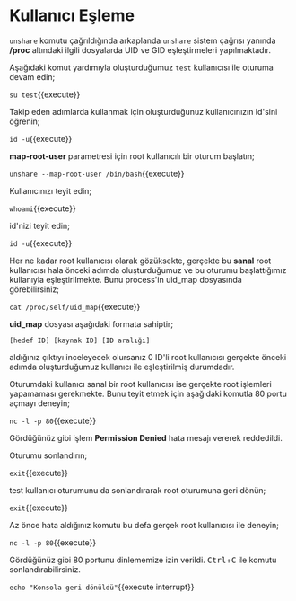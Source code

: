 # Kullanıcı Eşleme

`unshare` komutu çağrıldığında arkaplanda `unshare` sistem çağrısı yanında __/proc__ altındaki ilgili dosyalarda UID ve GID eşleştirmeleri yapılmaktadır.

Aşağıdaki komut yardımıyla oluşturduğumuz `test` kullanıcısı ile oturuma devam edin;

`su test`{{execute}}

Takip eden adımlarda kullanmak için oluşturduğunuz kullanıcınızın Id'sini öğrenin;

`id -u`{{execute}}

**map-root-user** parametresi için root kullanıcılı bir oturum başlatın;

`unshare --map-root-user /bin/bash`{{execute}}

Kullanıcınızı teyit edin;

`whoami`{{execute}}

id'nizi teyit edin;

`id -u`{{execute}}

Her ne kadar root kullanıcısı olarak gözüksekte, gerçekte bu __sanal__ root kullanıcısı hala önceki adımda oluşturduğumuz ve bu oturumu başlattığımız kullanıyla eşleştirilmekte. Bunu process'in uid_map dosyasında görebilirsiniz;

`cat /proc/self/uid_map`{{execute}}

**uid_map** dosyası aşağıdaki formata sahiptir;

`[hedef ID] [kaynak ID] [ID aralığı]`

aldığınız çıktıyı inceleyecek olursanız 0 ID'li root kullanıcısı gerçekte önceki adımda oluşturduğumuz kullanıcı ile eşleştirilmiş durumdadır.

Oturumdaki kullanıcı sanal bir root kullanıcısı ise gerçekte root işlemleri yapamaması gerekmekte. Bunu teyit etmek için aşağıdaki komutla 80 portu açmayı deneyin;

`nc -l -p 80`{{execute}}

Gördüğünüz gibi işlem **Permission Denied** hata mesajı vererek reddedildi.

Oturumu sonlandırın;

`exit`{{execute}}

test kullanıcı oturumunu da sonlandırarak root oturumuna geri dönün;

`exit`{{execute}}

Az önce hata aldığınız komutu bu defa gerçek root kullanıcısı ile deneyin;

`nc -l -p 80`{{execute}}

Gördüğünüz gibi 80 portunu dinlememize izin verildi. <kbd>Ctrl</kbd>+<kbd>C</kbd> ile komutu sonlandırabilirsiniz.

`echo "Konsola geri dönüldü"`{{execute interrupt}}
